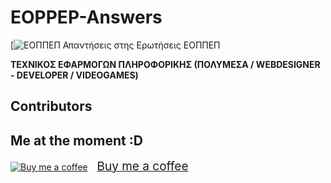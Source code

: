 # EOPPEP-Answers
[![ΕΟΠΠΕΠ](https://www.eoppep.gr/templates/eoppep/images/logo.png)
Απαντήσεις στης Ερωτήσεις ΕΟΠΠΕΠ

**ΤΕΧΝΙΚΟΣ ΕΦΑΡΜΟΓΩΝ ΠΛΗΡΟΦΟΡΙΚΗΣ (ΠΟΛΥΜΕΣΑ / WEBDESIGNER - DEVELOPER / VIDEOGAMES)**


## Contributors

Me at the moment :D
-----------------------

[![Buy me a coffee](https://cdn.buymeacoffee.com/buttons/bmc-new-btn-logo.svg)<span style="margin-left:15px;font-size:19px !important;">Buy me a coffee</span>](https://www.buymeacoffee.com/3rg1s)
